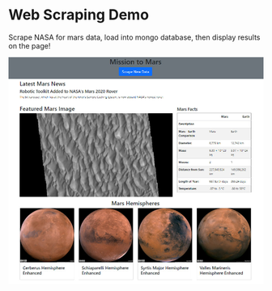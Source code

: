 # Web Scraping Demo
Scrape NASA for mars data, load into mongo database, then display results on the page!

![webpage_preview](https://github.com/Ryndine/web_scraping_demo/blob/main/resources/webpage_preview.jpg)
